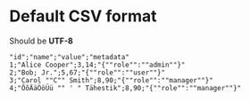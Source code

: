 # Default CSV format

Should be **UTF-8**

```text
"id";"name";"value";"metadata"
1;"Alice Cooper";3,14;"{""role"":""admin""}"
2;"Bob; Jr.";5,67;"{""role"":""user""}"
3;"Carol ""C"" Smith";8,90;"{""role"":""manager""}"
4;"ÕõÄäÖöÜü "" ' " Tähestik";8,90;"{""role"":""manager""}"
```
